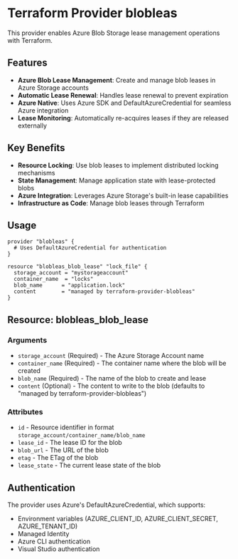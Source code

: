 # Terraform Provider blobleas

This provider enables Azure Blob Storage lease management operations with Terraform.

## Features

- **Azure Blob Lease Management**: Create and manage blob leases in Azure Storage accounts
- **Automatic Lease Renewal**: Handles lease renewal to prevent expiration
- **Azure Native**: Uses Azure SDK and DefaultAzureCredential for seamless Azure integration
- **Lease Monitoring**: Automatically re-acquires leases if they are released externally

## Key Benefits

- **Resource Locking**: Use blob leases to implement distributed locking mechanisms
- **State Management**: Manage application state with lease-protected blobs
- **Azure Integration**: Leverages Azure Storage's built-in lease capabilities
- **Infrastructure as Code**: Manage blob leases through Terraform

## Usage

```hcl
provider "blobleas" {
  # Uses DefaultAzureCredential for authentication
}

resource "blobleas_blob_lease" "lock_file" {
  storage_account = "mystorageaccount"
  container_name  = "locks"
  blob_name      = "application.lock"
  content        = "managed by terraform-provider-blobleas"
}
```

## Resource: blobleas_blob_lease

### Arguments

- `storage_account` (Required) - The Azure Storage Account name
- `container_name` (Required) - The container name where the blob will be created  
- `blob_name` (Required) - The name of the blob to create and lease
- `content` (Optional) - The content to write to the blob (defaults to "managed by terraform-provider-blobleas")

### Attributes

- `id` - Resource identifier in format `storage_account/container_name/blob_name`
- `lease_id` - The lease ID for the blob
- `blob_url` - The URL of the blob
- `etag` - The ETag of the blob
- `lease_state` - The current lease state of the blob

## Authentication

The provider uses Azure's DefaultAzureCredential, which supports:
- Environment variables (AZURE_CLIENT_ID, AZURE_CLIENT_SECRET, AZURE_TENANT_ID)
- Managed Identity
- Azure CLI authentication
- Visual Studio authentication
